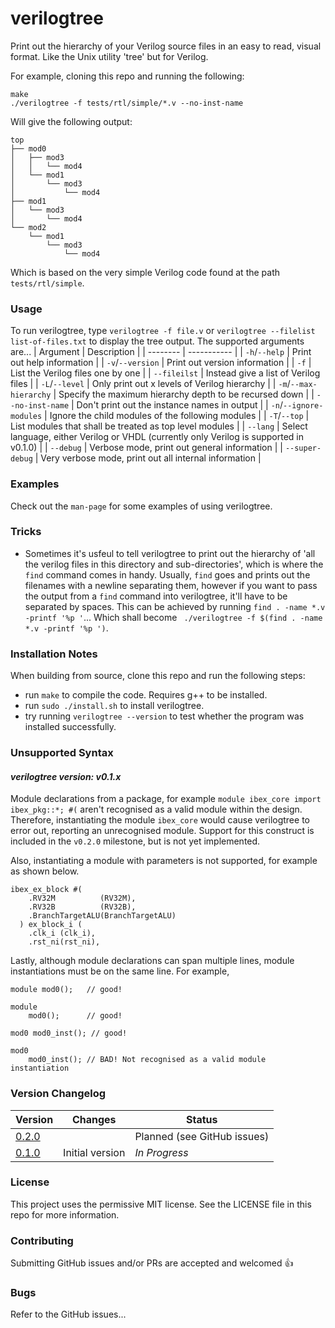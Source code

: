 # verilogtree

Print out the hierarchy of your Verilog source files in an easy to read, visual format. Like the Unix utility 'tree' but for Verilog.

For example, cloning this repo and running the following:
```
make
./verilogtree -f tests/rtl/simple/*.v --no-inst-name
```
Will give the following output:
```
top
├── mod0
│   ├── mod3
│   │   └── mod4
│   └── mod1
│       └── mod3
│           └── mod4
├── mod1
│   └── mod3
│       └── mod4
└── mod2
    └── mod1
        └── mod3
            └── mod4
```
Which is based on the very simple Verilog code found at the path `tests/rtl/simple`.

### Usage
To run verilogtree, type `verilogtree -f file.v` or `verilogtree --filelist list-of-files.txt` to display the tree output. The supported arguments are...
| Argument | Description |
| -------- | ----------- |
| `-h`/`--help` | Print out help information |
| `-v`/`--version` | Print out version information |
| `-f` | List the Verilog files one by one |
| `--fileilst` | Instead give a list of Verilog files |
| `-L`/`--level` | Only print out x levels of Verilog hierarchy |
| `-m`/`--max-hierarchy` | Specify the maximum hierarchy depth to be recursed down |
| `--no-inst-name` | Don't print out the instance names in output |
| `-n`/`--ignore-modules` | Ignore the child modules of the following modules |
| `-T`/`--top` | List modules that shall be treated as top level modules |
| `--lang` | Select language, either Verilog or VHDL (currently only Verilog is supported in v0.1.0) |
| `--debug` | Verbose mode, print out general information |
| `--super-debug` | Very verbose mode, print out all internal information |

### Examples
Check out the `man-page` for some examples of using verilogtree.

### Tricks
- Sometimes it's usfeul to tell verilogtree to print out the hierarchy of 'all the verilog files in this directory and sub-directories', which is where the `find` command comes in handy. Usually, `find` goes and prints out the filenames with a newline separating them, however if you want to pass the output from a `find` command into verilogtree, it'll have to be separated by spaces. This can be achieved by running `find . -name *.v -printf '%p '`... Which shall become ` ./verilogtree -f $(find . -name *.v -printf '%p ')`.

### Installation Notes
When building from source, clone this repo and run the following steps:
- run `make` to compile the code. Requires g++ to be installed.
- run `sudo ./install.sh` to install verilogtree.
- try running `verilogtree --version` to test whether the program was installed successfully.

### Unsupported Syntax
#### _verilogtree version: v0.1.x_

Module declarations from a package, for example `module ibex_core import ibex_pkg::*; #(` aren't recognised as a valid module within the design. Therefore, instantiating the module `ibex_core` would cause verilogtree to error out, reporting an unrecognised module. Support for this construct is included in the `v0.2.0` milestone, but is not yet implemented.

Also, instantiating a module with parameters is not supported, for example as shown below.
```
ibex_ex_block #(
    .RV32M          (RV32M),
    .RV32B          (RV32B),
    .BranchTargetALU(BranchTargetALU)
  ) ex_block_i (
    .clk_i (clk_i),
    .rst_ni(rst_ni),
```

Lastly, although module declarations can span multiple lines, module instantiations must be on the same line. For example,
```
module mod0();   // good!

module
    mod0();      // good!

mod0 mod0_inst(); // good!

mod0
    mod0_inst(); // BAD! Not recognised as a valid module instantiation
```

### Version Changelog
| Version | Changes | Status |
| ------- | ------- | ------ |
| [0.2.0](https://github.com/LiamSkirrow/verilogtree/milestone/2)   |  | Planned (see GitHub issues) |
| [0.1.0](https://github.com/LiamSkirrow/verilogtree/milestone/1)   | Initial version | *In Progress* |

### License
This project uses the permissive MIT license. See the LICENSE file in this repo for more information.

### Contributing
Submitting GitHub issues and/or PRs are accepted and welcomed 👍

### Bugs
Refer to the GitHub issues...
